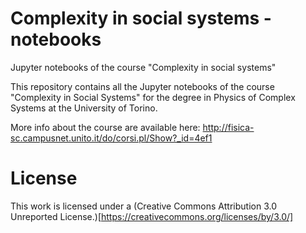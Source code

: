 # Complexity in social systems - notebooks
Jupyter notebooks of the course "Complexity in social systems"

This repository contains all the Jupyter notebooks of the course "Complexity in Social Systems" for the degree in Physics of Complex Systems at the University of Torino.

More info about the course are available here:
http://fisica-sc.campusnet.unito.it/do/corsi.pl/Show?_id=4ef1

# License
This work is licensed under a (Creative Commons Attribution 3.0 Unreported License.)[https://creativecommons.org/licenses/by/3.0/]

